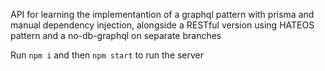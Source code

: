 API for learning the implementantion of a graphql pattern with prisma and manual dependency injection, alongside a RESTful version using HATEOS pattern and a no-db-graphql on separate branches

Run ``npm i`` and then ``npm start`` to run the server